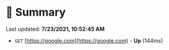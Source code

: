 # 📖 Summary
Last updated: **7/23/2021, 10:52:45 AM**

- `GET` [https://google.com](https://google.com) - **Up** (144ms)
